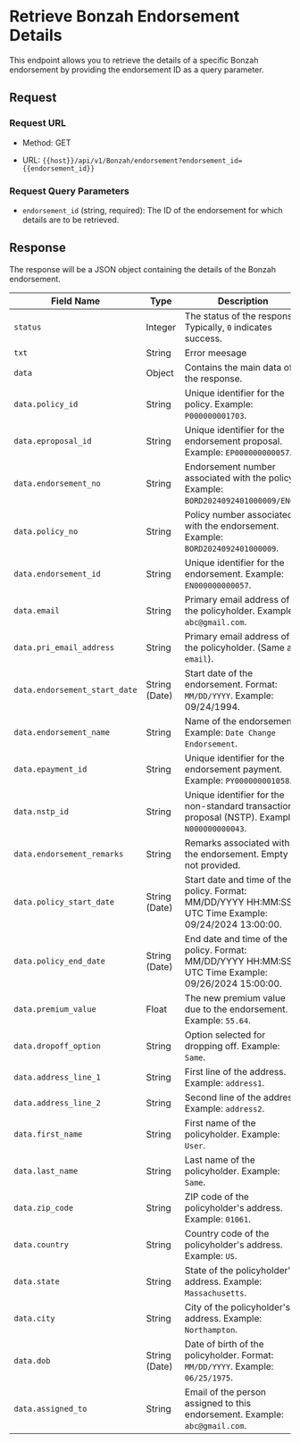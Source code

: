 # Retrieve Bonzah Endorsement Details

This endpoint allows you to retrieve the details of a specific Bonzah endorsement by providing the endorsement ID as a query parameter.

## Request

### Request URL

- Method: GET
    
- URL: `{{host}}/api/v1/Bonzah/endorsement?endorsement_id={{endorsement_id}}`
    

### Request Query Parameters

- `endorsement_id` (string, required): The ID of the endorsement for which details are to be retrieved.
    

## Response

The response will be a JSON object containing the details of the Bonzah endorsement.

| **Field Name** | **Type** | **Description** |
| --- | --- | --- |
| `status` | Integer | The status of the response. Typically, `0` indicates success. |
| `txt` | String | Error meesage |
| `data` | Object | Contains the main data of the response. |
| `data.policy_id` | String | Unique identifier for the policy. Example: `P000000001703`. |
| `data.eproposal_id` | String | Unique identifier for the endorsement proposal. Example: `EP000000000057`. |
| `data.endorsement_no` | String | Endorsement number associated with the policy. Example: `BORD2024092401000009/EN02`. |
| `data.policy_no` | String | Policy number associated with the endorsement. Example: `BORD2024092401000009`. |
| `data.endorsement_id` | String | Unique identifier for the endorsement. Example: `EN000000000057`. |
| `data.email` | String | Primary email address of the policyholder. Example: `abc@gmail.com`. |
| `data.pri_email_address` | String | Primary email address of the policyholder. (Same as `email`). |
| `data.endorsement_start_date` | String (Date) | Start date of the endorsement. Format: `MM/DD/YYYY`. Example: 09/24/1994. |
| `data.endorsement_name` | String | Name of the endorsement. Example: `Date Change Endorsement`. |
| `data.epayment_id` | String | Unique identifier for the endorsement payment. Example: `PY000000001058`. |
| `data.nstp_id` | String | Unique identifier for the non-standard transaction proposal (NSTP). Example: `N000000000043`. |
| `data.endorsement_remarks` | String | Remarks associated with the endorsement. Empty if not provided. |
| `data.policy_start_date` | String (Date) | Start date and time of the policy. Format: MM/DD/YYYY HH:MM:SS. UTC Time Example: 09/24/2024 13:00:00. |
| `data.policy_end_date` | String (Date) | End date and time of the policy. Format: MM/DD/YYYY HH:MM:SS. UTC Time Example: 09/26/2024 15:00:00. |
| `data.premium_value` | Float | The new premium value due to the endorsement. Example: `55.64`. |
| `data.dropoff_option` | String | Option selected for dropping off. Example: `Same`. |
| `data.address_line_1` | String | First line of the address. Example: `address1`. |
| `data.address_line_2` | String | Second line of the address. Example: `address2`. |
| `data.first_name` | String | First name of the policyholder. Example: `User`. |
| `data.last_name` | String | Last name of the policyholder. Example: `Same`. |
| `data.zip_code` | String | ZIP code of the policyholder's address. Example: `01061`. |
| `data.country` | String | Country code of the policyholder's address. Example: `US`. |
| `data.state` | String | State of the policyholder's address. Example: `Massachusetts`. |
| `data.city` | String | City of the policyholder's address. Example: `Northampton`. |
| `data.dob` | String (Date) | Date of birth of the policyholder. Format: `MM/DD/YYYY`. Example: `06/25/1975`. |
| `data.assigned_to` | String | Email of the person assigned to this endorsement. Example: `abc@gmail.com`. |
